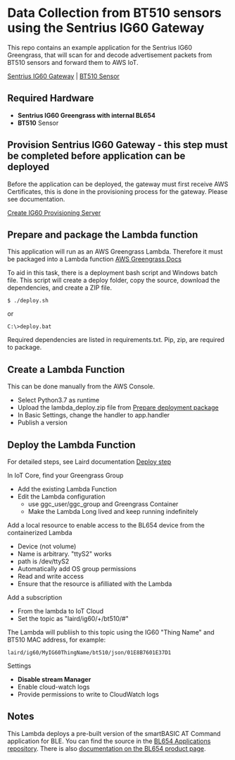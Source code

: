 # Data Collection from BT510 sensors using the Sentrius IG60 Gateway

This repo contains an example application for the Sentrius IG60 Greengrass, that will scan for and decode advertisement packets from BT510 sensors and forward them to AWS IoT.

[Sentrius IG60 Gateway](https://www.lairdconnect.com/iot-devices/iot-gateways/sentrius-ig60-serial-and-ig60-serial-lte-wireless-iot-gateways) |
[BT510 Sensor](https://www.lairdconnect.com/iot-devices/iot-sensors/bt510-bluetooth-5-long-range-ip67-multi-sensor)

## Required Hardware

- **Sentrius IG60 Greengrass with internal BL654**
- **BT510** Sensor

## Provision Sentrius IG60 Gateway - **this step must be completed before application can be deployed**

Before the application can be deployed, the gateway must first receive AWS Certificates, this is done in the provisioning process for the gateway. Please see documentation.

[Create IG60 Provisioning Server ](https://documentation.lairdconnect.com/Builds/IG60-SERIAL-GREENGRASS/latest/Content/Topics/5%20-%20Using%20the%20Device/Greengrass%20Getting%20Started/Create%20a%20Provisioning%20Server.htm)

## Prepare and package the Lambda function

This application will run as an AWS Greengrass Lambda. Therefore it must be packaged into a Lambda function [AWS Greengrass Docs](https://docs.aws.amazon.com/greengrass/latest/developerguide/what-is-gg.html)

To aid in this task, there is a deployment bash script and Windows batch file. This script will create a deploy folder, copy the source, download the dependencies, and create a ZIP file.

```
$ ./deploy.sh
```
or
```
C:\>deploy.bat
```

Required dependencies are listed in requirements.txt. Pip, zip, are required to package.

## Create a Lambda Function

This can be done manually from the AWS Console.

- Select Python3.7 as runtime
- Upload the lambda_deploy.zip file from [Prepare deployment package](#Prepare-deployment-package)
- In Basic Settings, change the handler to app.handler
- Publish a version

## Deploy the Lambda Function

For detailed steps, see Laird documentation [Deploy step](https://documentation.lairdconnect.com/Builds/IG60-SERIAL-GREENGRASS/latest/Content/Topics/5%20-%20Using%20the%20Device/Greengrass%20Getting%20Started/Configure%20Greengrass%20Deployment.htm)

In IoT Core, find your Greengrass Group

- Add the existing Lambda Function
- Edit the Lambda configuration
  - use ggc_user/ggc_group and Greengrass Container
  - Make the Lambda Long lived and keep running indefinitely

Add a local resource to enable access to the BL654 device from the containerized Lambda

- Device (not volume)
- Name is arbitrary. "ttyS2" works
- path is /dev/ttyS2
- Automatically add OS group permissions
- Read and write access
- Ensure that the resource is afilliated with the Lambda

Add a subscription

- From the lambda to IoT Cloud
- Set the topic as "laird/ig60/+/bt510/#"

The Lambda will publiish to this topic using the IG60 "Thing Name" and BT510 MAC address, for example:
```
laird/ig60/MyIG60ThingName/bt510/json/01E8B7601E37D1
```

Settings

- **Disable stream Manager**
- Enable cloud-watch logs
- Provide permissions to write to CloudWatch logs

## Notes
This Lambda deploys a pre-built version of the smartBASIC AT Command application for BLE.  You can find the source in the [BL654 Applications repository](https://github.com/LairdCP/BL654-Applications).  There is also [documentation on the BL654 product page](https://www.lairdconnect.com/documentation/user-guide-bl65x-interface-application).
